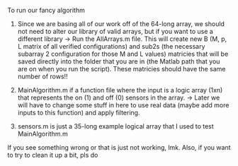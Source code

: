 To run our fancy algorithm
  1. Since we are basing all of our work off of the 64-long array, we should not need to alter our library of valid arrays, but if you want to use a different library
    -> Run the AllArrays.m file. This will create new B (M, p, L matrix of all verified configurations) and sub2s (the necessary subarray       2 configuration for those M and L values) matricies that will be saved directly into the folder that you are in (the Matlab path           that you are on when you run the script). These matricies should have the same number of rows!!
    
  2. MainAlgorithm.m if a function file where the input is a logic array (1xn) that represents the on (1) and off (0) sensors in the array. 
    -> Later we will have to change some stuff in here to use real data (maybe add more inputs to this function) and apply filtering. 
    
  3. sensors.m is just a 35-long example logical array that I used to test MainAlgorithm.m  
  
  If you see something wrong or that is just not working, lmk. 
  Also, if you want to try to clean it up a bit, pls do
